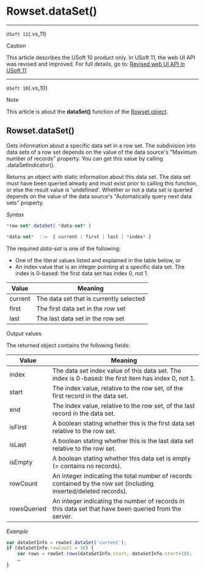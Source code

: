 # Rowset.dataSet()



----

`USoft 11`{.vs_11}

> [!CAUTION]
> This article describes the USoft 10 product only.
> In USoft 11, the web UI API was revised and improved. For full details, go to:
> [Revised web UI API in USoft 11](/docs/Web%20and%20app%20UIs/UDB%20udb/Revised%20web%20UI%20API%20in%20USoft%2011.md)

----

`USoft 10`{.vs_10}

> [!NOTE]
> This article is about the **dataSet()** function of the [Rowset object](/docs/Web%20and%20app%20UIs/UDB%20Rowset/UDB%20Rowset%20object.md).

## **Rowset.dataSet()**

Gets information about a specific data set in a row set. The subdivision into data sets of a row set depends on the value of the data source's "Maximum number of records" property. You can get this value by calling .dataSetIndicator().

Returns an object with static information about this data set. The data set must have been queried already and must exist prior to calling this function, or else the result value is 'undefined'. Whether or not a data set is queried depends on the value of the data source's "Automatically query next data sets" property.

*Syntax*

```js
*row-set*.dataSet( *data-set* )

*data-set*  ::=  { current | first | last | *index* }
```

The required *data-set* is one of the following:

- One of the literal values listed and explained in the table below, or
- An index value that is an integer pointing at a specific data set. The index is 0-based: the first data set has index 0, not 1.

|**Value**|**Meaning**|
|--------|--------|
|current |The data set that is currently selected|
|first   |The first data set in the row set|
|last    |The last data set in the row set|



Output values

The returned object contains the following fields:

|**Value**|**Meaning**|
|--------|--------|
|index   |The data set index value of this data set. The index is 0-based: the first item has index 0, not 1.|
|start   |The index value, relative to the row set, of the first record in the data set.|
|end     |The index value, relative to the row set, of the last record in the data set.|
|isFirst |A boolean stating whether this is the first data set relative to the row set.|
|isLast  |A boolean stating whether this is the last data set relative to the row set.|
|isEmpty |A boolean stating whether this data set is empty (= contains no records).|
|rowCount|An integer indicating the total number of records contained by the row set (including inserted/deleted records).|
|rowsQueried|An integer indicating the number of records in this data set that have been queried from the server.|



*Example*

```js
var dataSetInfo = rowSet.dataSet('current');
if (dataSetInfo.rowCount > 10) {
    var rows = rowSet.rows(dataSetInfo.start, dataSetInfo.start+10);
    …
}

```

 